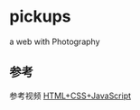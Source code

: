 # pickups
a web with Photography

## 参考

参考视频 [HTML+CSS+JavaScript](https://www.bilibili.com/video/BV1Nk4y1U7eP?p=6&spm_id_from=pageDriver)
